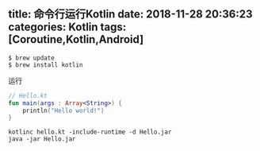 title: 命令行运行Kotlin
date: 2018-11-28 20:36:23
categories: Kotlin
tags: [Coroutine,Kotlin,Android]
---

<!--more-->
```shell
$ brew update
$ brew install kotlin
```
运行

```kt
// Hello.kt
fun main(args : Array<String>) {
    println("Hello world!")
}
```

```
kotlinc hello.kt -include-runtime -d Hello.jar
java -jar Hello.jar
```